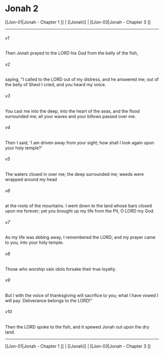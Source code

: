 # Jonah 2

[[Jon-01|Jonah - Chapter 1 ]] | [[Jonah]] | [[Jon-03|Jonah - Chapter 3 ]]
***

###### v1
Then Jonah prayed to the LORD his God from the belly of the fish,
###### v2
saying, "I called to the LORD out of my distress, and he answered me; out of the belly of Sheol I cried, and you heard my voice.
###### v3
You cast me into the deep, into the heart of the seas, and the flood surrounded me; all your waves and your billows passed over me.
###### v4
Then I said, 'I am driven away from your sight; how shall I look again upon your holy temple?'
###### v5
The waters closed in over me; the deep surrounded me; weeds were wrapped around my head
###### v6
at the roots of the mountains. I went down to the land whose bars closed upon me forever; yet you brought up my life from the Pit, O LORD my God.
###### v7
As my life was ebbing away, I remembered the LORD; and my prayer came to you, into your holy temple.
###### v8
Those who worship vain idols forsake their true loyalty.
###### v9
But I with the voice of thanksgiving will sacrifice to you; what I have vowed I will pay. Deliverance belongs to the LORD!"
###### v10
Then the LORD spoke to the fish, and it spewed Jonah out upon the dry land.

***

[[Jon-01|Jonah - Chapter 1 ]] | [[Jonah]] | [[Jon-03|Jonah - Chapter 3 ]]
